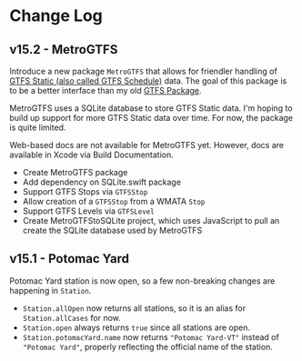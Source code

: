 # Change Log

## v15.2 - MetroGTFS

Introduce a new package `MetroGTFS` that allows for friendler handling of [GTFS Static (also called GTFS Schedule)](https://gtfs.org/schedule/) data. The goal of this package is to be a better interface than my old [GTFS Package](https://github.com/emma-k-alexandra/GTFS).

MetroGTFS uses a SQLite database to store GTFS Static data. I'm hoping to build up support for more GTFS Static data over time. For now, the package is quite limited.

Web-based docs are not available for MetroGTFS yet. However, docs are available in Xcode via Build Documentation.

- Create MetroGTFS package
- Add dependency on SQLite.swift package
- Support GTFS Stops via `GTFSStop`
- Allow creation of a `GTFSStop` from a WMATA `Stop`
- Support GTFS Levels via `GTFSLevel`
- Create MetroGTFStoSQLite project, which uses JavaScript to pull an create the SQLite database used by MetroGTFS

## v15.1 - Potomac Yard

Potomac Yard station is now open, so a few non-breaking changes are happening in `Station`.

- `Station.allOpen` now returns all stations, so it is an alias for `Station.allCases` for now.
- `Station.open` always returns `true` since all stations are open.
- `Station.potomacYard.name` now returns `"Potomac Yard-VT"` instead of `"Potomac Yard"`, properly reflecting the official name of the station.
